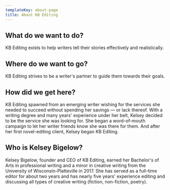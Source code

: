 ```yaml
---
templateKey: about-page
title: About KB Editing
---
```

## What do we want to do?

KB Editing exists to help writers tell their stories effectively and realistically.

## Where do we want to go?

KB Editing strives to be a writer's partner to guide them towards their goals.

## How did we get here?

KB Editing spawned from an emerging writer wishing for the services she needed to succeed without spending her savings — or lack thereof. With a writing degree and many years' experience under her belt, Kelsey decided to be the service she was looking for. She began a word-of-mouth campaign to let her writer friends know she was there for them. And after her first novel-editing client, Kelsey began KB Editing.

## Who is Kelsey Bigelow?

Kelsey Bigelow, founder and CEO of KB Editing, earned her Bachelor's of Arts in professional writing and a minor in creative writing from the University of Wisconsin-Platteville in 2017. She has served as a full-time editor for about two years and has nearly five years' experience editing and discussing all types of creative writing (fiction, non-fiction, poetry). 

###
